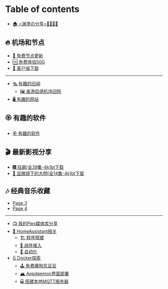 # Table of contents

* [🏠 <渊澄の分享>🤷‍♂️🤷‍♀️](README.md)

## 🔥 机场和节点 <a href="#airport" id="airport"></a>

* [🌠 免费节点更新](airport/mian-fei-jie-dian-geng-xin.md)
* [🆓 免费体验50G](airport/mian-fei-ti-yan-50g.md)
* [📱 客户端下载](airport/ke-hu-duan-xia-zai.md)

***

* [🗞 有趣的旧闻](you-qu-de-jiu-wen/README.md)
  * [🖼 香港启德机场旧照](you-qu-de-jiu-wen/xiang-gang-qi-de-ji-chang-jiu-zhao.md)
* [🖥 有趣的网站](you-qu-de-wang-zhan.md)

## 🏵 有趣的软件 <a href="#software" id="software"></a>

* [🏵 有趣的软件](software/you-qu-de-ruan-jian.md)

## 🎬 最新影视分享 <a href="#movie" id="movie"></a>

* [🎆 狂飙\[全39集-4k\]bt下载](movie/kuang-biao-quan-39-ji-4kbt-xia-zai.md)
* [🍟 显微镜下的大明\[全14集-4k\]bt下载](movie/xian-wei-jing-xia-de-da-ming-quan-14-ji-4kbt-xia-zai.md)

## 🎶 经典音乐收藏 <a href="#music" id="music"></a>

* [Page 3](music/page-3.md)
* [Page 4](music/page-4.md)

***

* [📺 我的Plex媒体库分享](wo-de-plex-mei-ti-ku-fen-xiang.md)
* [🏡 HomeAssistant相关](2.md)
  * [🏗 程序搭建](999.md)
  * [🔗 组件接入](2/zu-jian-jie-ru.md)
  * [🚂 自动化](2/zi-dong-hua.md)
* [🔃 Docker探索](docker-tan-suo/README.md)
  * [🕹 免费薅狗东豆豆](docker-tan-suo/you-qu-de-rong-qi.md)
  * [🏔 Appdaemon界面部署](docker-tan-suo/appdaemon-jie-mian-bu-shu.md)
  * [🚍 搭建本地MQTT服务器](docker-tan-suo/da-jian-ben-di-mqtt-fu-wu-qi.md)
